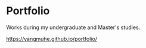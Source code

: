 # Portfolio

Works during my undergraduate and Master's studies.

https://yangmuhe.github.io/portfolio/
